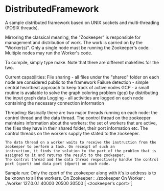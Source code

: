 # DistributedFramework
A sample distributed framework based on UNIX sockets and multi-threading (POSIX threads).

Mirroring the classical meaning, the "Zookeeper" is responsible for management and distribution of work.
The work is carried on by the "Worker(s)". Only a single node must be running the Zookeeper's code. Multiple
nodes may run the Worker's code.

To compile, simply type make. Note that there are different makefiles for the two.

Current capabilities:
	File sharing - all files under the "shared" folder on each node are considered public to the framework
	Failure detection - simple central heartbeat approach to keep track of active nodes
	GCP - a small routine is available to solve the graph coloring problem (gcp) by distributing the input graph data
	Logging - all activities are logged on each node containing the necessary connection information

Threading:
	Basically there are two major threads running on each node: the control thread and the data thread. The control thread on the zookeeper maintains information about the workers: the set of workers that are active, the files they have in their shared folder, their port information etc. The control threads on the workers supply the stated to the zookeeper.

	The data thread on a worker waits to receive the instruction from the zookeeper to perform a task. On receipt of such an
 	instruction, it finds the solution to the part of the problem that is assigned to it and returns the result to the zookeeper.
	The control thread and the data thread respectively handle the control port (cport) and data port (dport) on each node.

Sample run:
	Only the cport of the zookeeper along with it's ip address is to be known to all the workers.
	On Zookeeper	:  	./zookeeper
	On Worker		: 	./worker 127.0.0.1 40000 20500 30500   [ <ip of zookeeper> <zookeeper's cport> <self cport> <self dport> ]
	
